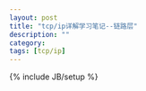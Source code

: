 ```yaml
---
layout: post
title: "tcp/ip详解学习笔记--链路层"
description: ""
category:
tags: [tcp/ip]
---
```

{% include JB/setup %}  
